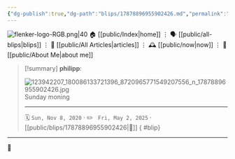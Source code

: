 ```yaml
---
{"dg-publish":true,"dg-path":"blips/17878896955902426.md","permalink":"/blips/17878896955902426/","title":"philipp on instagram @ 2020-11-08"}
---
```



<div class="transclusion internal-embed is-loaded"><div class="markdown-embed">




![flenker-logo-RGB.png|40](/img/user/attachments/flenker-logo-RGB.png)
🏠 [[public/Index\|home]]  ⋮ 🗣️ [[public/all-blips\|blips]] ⋮  📝 [[public/All Articles\|articles]]  ⋮ 🕰️ [[public/now\|now]] ⋮ 🪪 [[public/About Me\|about me]]


</div></div>


> [!summary] **philipp**:
>
> ![123942207_180086133721396_8720965771549207556_n_17878896955902426.jpg](/img/user/attachments/123942207_180086133721396_8720965771549207556_n_17878896955902426.jpg)
> Sunday moning
> - - -
>
> 🗓️ <code>Sun, Nov 8, 2020</code>  · ✏️ <code> Fri, May 2, 2025</code>  · [[public/blips/17878896955902426\|🔗]]
{ #blip}


- - -

 👾
